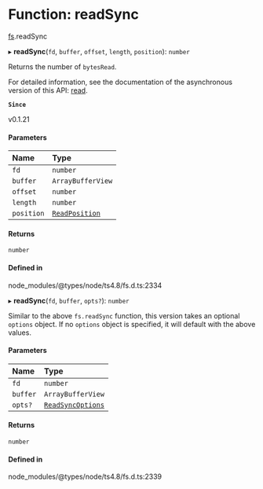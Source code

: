 # Function: readSync

[fs](../modules/fs.md).readSync

▸ **readSync**(`fd`, `buffer`, `offset`, `length`, `position`): `number`

Returns the number of `bytesRead`.

For detailed information, see the documentation of the asynchronous version of
this API: [read](fs.read.md).

**`Since`**

v0.1.21

#### Parameters

| Name | Type |
| :------ | :------ |
| `fd` | `number` |
| `buffer` | `ArrayBufferView` |
| `offset` | `number` |
| `length` | `number` |
| `position` | [`ReadPosition`](../types/fs.ReadPosition.md) |

#### Returns

`number`

#### Defined in

node_modules/@types/node/ts4.8/fs.d.ts:2334

▸ **readSync**(`fd`, `buffer`, `opts?`): `number`

Similar to the above `fs.readSync` function, this version takes an optional `options` object.
If no `options` object is specified, it will default with the above values.

#### Parameters

| Name | Type |
| :------ | :------ |
| `fd` | `number` |
| `buffer` | `ArrayBufferView` |
| `opts?` | [`ReadSyncOptions`](../interfaces/fs.ReadSyncOptions.md) |

#### Returns

`number`

#### Defined in

node_modules/@types/node/ts4.8/fs.d.ts:2339
